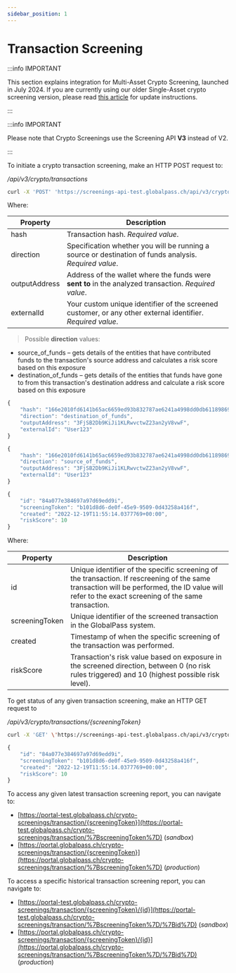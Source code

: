 ```yaml
---
sidebar_position: 1
---
```


# Transaction Screening

:::info IMPORTANT

This section explains integration for Multi-Asset Crypto Screening, launched in July 2024. If you are currently using our older Single-Asset crypto screening version, please read [this article](https://help.globalpass.ch/updating-crypto-screening-from-single-to-multi-asset/) for update instructions.

:::

:::info IMPORTANT

Please note that Crypto Screenings use the Screening API **V3** instead of V2.

:::

To initiate a crypto transaction screening, make an HTTP POST request to:

_/api/v3/crypto/transactions_

```bash title="Example request"
curl -X 'POST' 'https://screenings-api-test.globalpass.ch/api/v3/crypto/transactions' -H 'accept: text/plain' -H 'Authorization: Bearer {your_access_token}' -H 'Content-Type: application/json' -d '{"hash": "string","direction": "string","outputAddress": "string","externalId": "string"}
```

Where:

| Property       | Description                                                                                                 |
| -------------- | ----------------------------------------------------------------------------------------------------------- |
| hash           | Transaction hash. _Required value_.                                                                         |
| direction      | Specification whether you will be running a source or destination of funds analysis. _Required value_.      |
| outputAddress  | Address of the wallet where the funds were **sent to** in the analyzed transaction. _Required value_.       |
| externalId     | Your custom unique identifier of the screened customer, or any other external identifier. _Required value_. |

> Possible **direction** values:

- source_of_funds – gets details of the entities that have contributed funds to the transaction's source address and calculates a risk score based on this exposure
- destination_of_funds – gets details of the entities that funds have gone to from this transaction's destination address and calculate a risk score based on this exposure

```js title="Example Destination of Funds request"
{
    "hash": "166e2010fd6141b65ac6659ed93b832787ae6241a4998dd0db61189869d1f32e",
    "direction": "destination_of_funds",
    "outputAddress": "3FjSB2Db9KiJi1KLRwvctwZ23an2yV8vwF",
    "externalId": "User123"
}
```

```js title="Example Source of Funds request"
{
    "hash": "166e2010fd6141b65ac6659ed93b832787ae6241a4998dd0db61189869d1f32e",
    "direction": "source_of_funds",
    "outputAddress": "3FjSB2Db9KiJi1KLRwvctwZ23an2yV8vwF",
    "externalId": "User123"
}
```

```js title="Example response"
{
    "id": "84a077e384697a97d69edd9i",
    "screeningToken": "b101d8d6-de0f-45e9-9509-0d43258a416f",
    "created": "2022-12-19T11:55:14.0377769+00:00",
    "riskScore": 10
}
```

Where:

| Property       | Description                                                                                                                                                                                       |
| -------------- | ------------------------------------------------------------------------------------------------------------------------------------------------------------------------------------------------- |
| id             | Unique identifier of the specific screening of the transaction. If rescreening of the same transaction will be performed, the ID value will refer to the exact screening of the same transaction. |
| screeningToken | Unique identifier of the screened transaction in the GlobalPass system.                                                                                                                            |
| created        | Timestamp of when the specific screening of the transaction was performed.                                                                                                                         |
| riskScore      | Transaction's risk value based on exposure in the screened direction, between 0 (no risk rules triggered) and 10 (highest possible risk level).                                                    |

To get status of any given transaction screening, make an HTTP GET request to

_/api/v3/crypto/transactions/{screeningToken}_

```bash title="Example request"
curl -X 'GET' \'https://screenings-api-test.globalpass.ch/api/v3/crypto/transactions/b101d8d6-de0f-45e9-9509-0d43258a416f' \-H 'accept: text/plain' \-H 'Authorization: Bearer {your_access_token}'
```

```js title="Example response"
{
    "id": "84a077e384697a97d69edd9i",
    "screeningToken": "b101d8d6-de0f-45e9-9509-0d43258a416f",
    "created": "2022-12-19T11:55:14.0377769+00:00",
    "riskScore": 10
}
```

To access any given latest transaction screening report, you can navigate to:

- [https://portal-test.globalpass.ch/crypto-screenings/transaction/{screeningToken}](https://portal-test.globalpass.ch/crypto-screenings/transaction/%7BscreeningToken%7D) (_sandbox_)
- [https://portal.globalpass.ch/crypto-screenings/transaction/{screeningToken}](https://portal.globalpass.ch/crypto-screenings/transaction/%7BscreeningToken%7D) (_production_)

To access a specific historical transaction screening report, you can navigate to:

- [https://portal-test.globalpass.ch/crypto-screenings/transaction/{screeningToken}/{id}](https://portal-test.globalpass.ch/crypto-screenings/transaction/%7BscreeningToken%7D/%7Bid%7D) (_sandbox_)
- [https://portal.globalpass.ch/crypto-screenings/transaction/{screeningToken}/{id}](https://portal.globalpass.ch/crypto-screenings/transaction/%7BscreeningToken%7D/%7Bid%7D) (_production_)
